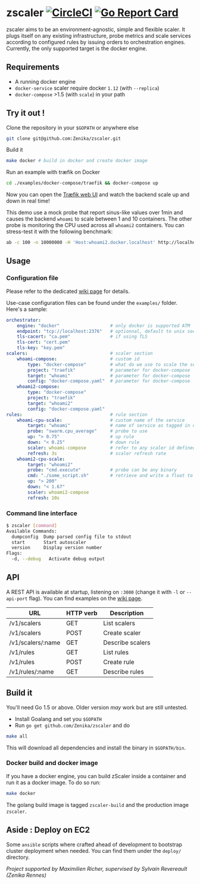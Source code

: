 zscaler  [![CircleCI](https://circleci.com/gh/Zenika/zscaler/tree/master.svg?style=svg&circle-token=78b4c3db440a574eea374cc602addd51a6b5e249)](https://circleci.com/gh/Zenika/zscaler/tree/master) [![Go Report Card](https://goreportcard.com/badge/github.com/Zenika/zscaler)](https://goreportcard.com/report/github.com/Zenika/zscaler)
=======

zscaler aims to be an environment-agnostic, simple and flexible scaler. It plugs itself on any existing infrastructure, probe metrics and scale services according to configured rules by issuing orders to orchestration engines.
Currently, the only supported target is the docker engine.

Requirements
-----

- A running docker engine
- `docker-service` scaler require docker `1.12` (with `--replica`)
- `docker-compose` >1.5 (with `scale`) in your path

Try it out !
------------
Clone the repository in your `$GOPATH` or anywhere else
```BASH
git clone git@github.com:Zenika/zscaler.git
```
Build it
```BASH
make docker # build in docker and create docker image
```
Run an example with træfik on Docker
```BASH
cd ./examples/docker-compose/traefik && docker-compose up
```
Now you can open the [Træfik web UI](http://localhost:8080/) and watch the backend scale up and down in real time!

This demo use a mock probe that report sinus-like values over 1min and causes the backend `whoami` to scale between 1 and 10 containers. The other probe is monitoring the CPU used across all `whoami2` containers. You can stress-test it with the following benchmark:

 ```BASH
ab -c 100 -n 10000000 -H 'Host:whoami2.docker.localhost' http://localhost/
```

Usage
-----

### Configuration file

Please refer to the dedicated [wiki page](https://github.com/Zenika/zscaler/wiki/Configuration#configuration-file) for details.

Use-case configuration files can be found under the `examples/` folder. Here's a sample:

```YAML
orchestrator:
    engine: "docker"                   # only docker is supported ATM
    endpoint: "tcp://localhost:2376"   # optionnal, default to unix socket
    tls-cacert: "ca.pem"               # if using TLS
    tls-cert: "cert.pem"
    tls-key: "key.pem"
scalers:                               # scaler section
    whoami-compose:                    # custom id
        type: "docker-compose"         # what do we use to scale the service ?
        project: "traefik"             # parameter for docker-compose
        target: "whoami"               # parameter for docker-compose
        config: "docker-compose.yaml"  # parameter for docker-compose
    whoami2-compose:
        type: "docker-compose"
        project: "traefik"
        target: "whoami2"
        config: "docker-compose.yaml"
rules:                                 # rule section
    whoami-cpu-scale:                  # custom name of the service
        target: "whoami"               # name of service as tagged in orchestrator
        probe: "swarm.cpu_average"     # probe to use
        up: "> 0.75"                   # up rule
        down: "< 0.25"                 # down rule
        scaler: whoami-compose         # refer to any scaler id defined above
        refresh: 3s                    # scaler refresh rate
    whoami2-cpu-scale:
        target: "whoami2"
        probe: "cmd.execute"           # probe can be any binary
        cmd: "./some_script.sh"        # retrieve and write a float to stdout
        up: "> 200"
        down: "< 1.67"
        scaler: whoami2-compose
        refresh: 10s
```

### Command line interface

```BASH
$ zscaler [command]
Available Commands:
  dumpconfig  Dump parsed config file to stdout
  start       Start autoscaler
  version     Display version number
Flags:
  -d, --debug   Activate debug output
```

API
---

A REST API is available at startup, listening on `:3000` (change it with `-l` or `--api-port` flag).
You can find examples on the [wiki page](https://github.com/Zenika/zscaler/wiki/API).

URL                | HTTP verb | Description
-------------------|-----------|------
/v1/scalers        | GET       | List scalers
/v1/scalers        | POST      | Create scaler
/v1/scalers/:name  | GET       | Describe scalers
/v1/rules          | GET       | List rules
/v1/rules          | POST      | Create rule
/v1/rules/:name    | GET       | Describe rules


Build it
--------

You'll need Go 1.5 or above. Older version _may_ work but are still untested.
- Install Goalang and set you `$GOPATH`
- Run `go get github.com/Zenika/zscaler` and do
```BASH
make all
```
This will download all dependencies and install the binary in `$GOPATH/bin`.

### Docker build and docker image
If you have a docker engine, you can build zScaler inside a container and run it as a docker image. To do so run:
```BASH
make docker
```
The golang build image is tagged `zscaler-build` and the production image `zscaler`.

Aside : Deploy on EC2
-------------

Some `ansible` scripts where crafted ahead of development to bootstrap cluster deployment when needed. You can find them under the `deploy/` directory.

_Project supported by Maximilien Richer, supervised by Sylvain Revereault (Zenika Rennes)_
